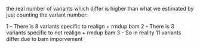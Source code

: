 the real number of variants which differ is higher than what we estimated by  just counting the variant number:

 1 - There is 8 variants specific to realign + rmdup bam
 2 - There is 3 variants specific to not realign + rmdup bam
 3 - So in reality 11 variants differ due to bam imporvement
 
 
 
 


